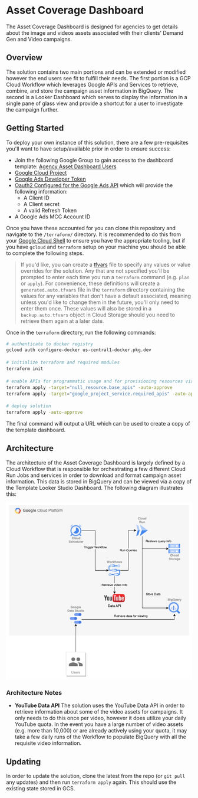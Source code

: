 # Asset Coverage Dashboard

The Asset Coverage Dashboard is designed for agencies to get details about the image and videos assets associated with their clients' Demand Gen and Video campaigns.

## Overview

The solution contains two main portions and can be extended or modified however the end users see fit to fulfill their needs. The first portion is a GCP Cloud Workflow which leverages Google APIs and Services to retrieve, combine, and store the campaign asset information in BigQuery. The second is a Looker Dashboard which serves to display the information in a single pane of glass view and provide a shortcut for a user to investigate the campaign further.

## Getting Started

To deploy your own instance of this solution, there are a few pre-requisites you'll want to have setup/available prior in order to ensure success:

- Join the following Google Group to gain access to the dashboard template: [Agency Asset Dashboard Users
](https://groups.google.com/g/agency-asset-dashboard-users)
- [Google Cloud Project](https://developers.google.com/workspace/guides/create-project)
- [Google Ads Developer Token](https://developers.google.com/google-ads/api/docs/get-started/dev-token)
- [Oauth2 Configured for the Google Ads API](https://developers.google.com/google-ads/api/docs/oauth/overview) which will provide the following information:
  - A Client ID
  - A Client secret
  - A valid Refresh Token
- A Google Ads MCC Account ID

Once you have these accounted for you can clone this repository and navigate to the `/terraform/` directory. It is recommended to do this from your [Google Cloud Shell](https://cloud.google.com/shell/docs/launching-cloud-shell) to ensure you have the appropriate tooling, but if you have `gcloud` and `terraform` setup on your machine you should be able to complete the following steps.

>If you'd like, you can create a [tfvars](https://developer.hashicorp.com/terraform/language/values/variables#variable-definitions-tfvars-files) file to specify any values or value overrides for the solution. Any that are not specified you'll be prompted to enter each time you run a `terraform` command (e.g. `plan` or `apply`). For convenience, these definitions will create a `generated.auto.tfvars` file in the `terraform` directory containing the values for any variables that don't have a default associated, meaning unless you'd like to change them in the future, you'll only need to enter them once. These values will also be stored in a `backup.auto.tfvars` object in Cloud Storage should you need to retrieve them again at a later date.

Once in the `terraform` directory, run the following commands:

```bash
# authenticate to docker registry
gcloud auth configure-docker us-central1-docker.pkg.dev

# initialize terraform and required modules
terraform init

# enable APIs for programmatic usage and for provisioning resources via Terraform
terraform apply -target="null_resource.base_apis" -auto-approve
terraform apply -target="google_project_service.required_apis" -auto-approve

# deploy solution
terraform apply -auto-approve
```

The final command will output a URL which can be used to create a copy of the template dashboard.


## Architecture

The architecture of the Asset Coverage Dashboard is largely defined by a Cloud Workflow that is responsible for orchestrating a few different Cloud Run Jobs and services in order to download and format campaign asset information. This data is stored in BigQuery and can be viewed via a copy of the Template Looker Studio Dashboard. The following diagram illustrates this:

![architecture diagram](docs/overall_architecture.jpg)

### Architecture Notes

- **YouTube Data API** The solution uses the YouTube Data API in order to retrieve information about some of the video assets for campaigns. It only needs to do this once per video, however it does utilize your daily YouTube quota. In the event you have a large number of video assets (e.g. more than 10,000) or are already actively using your quota, it may take a few daily runs of the Workflow to populate BigQuery with all the requisite video information.


## Updating

In order to update the solution, clone the latest from the repo (or `git pull` any updates) and then run `terraform apply` again. This should use the existing state stored in GCS.
